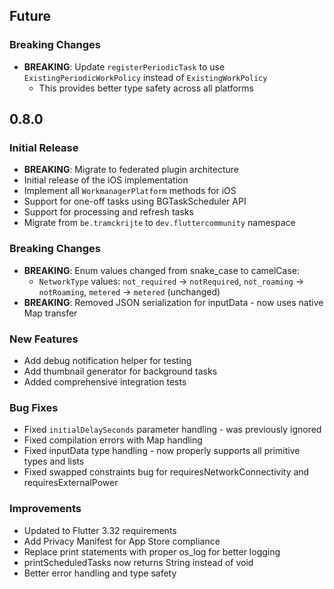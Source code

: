 ## Future

### Breaking Changes
* **BREAKING**: Update `registerPeriodicTask` to use `ExistingPeriodicWorkPolicy` instead of `ExistingWorkPolicy`
  * This provides better type safety across all platforms

## 0.8.0

### Initial Release
* **BREAKING**: Migrate to federated plugin architecture
* Initial release of the iOS implementation
* Implement all `WorkmanagerPlatform` methods for iOS
* Support for one-off tasks using BGTaskScheduler API
* Support for processing and refresh tasks
* Migrate from `be.tramckrijte` to `dev.fluttercommunity` namespace

### Breaking Changes
* **BREAKING**: Enum values changed from snake_case to camelCase:
  * `NetworkType` values: `not_required` → `notRequired`, `not_roaming` → `notRoaming`, `metered` → `metered` (unchanged)
* **BREAKING**: Removed JSON serialization for inputData - now uses native Map transfer

### New Features
* Add debug notification helper for testing
* Add thumbnail generator for background tasks
* Added comprehensive integration tests

### Bug Fixes
* Fixed `initialDelaySeconds` parameter handling - was previously ignored
* Fixed compilation errors with Map handling
* Fixed inputData type handling - now properly supports all primitive types and lists
* Fixed swapped constraints bug for requiresNetworkConnectivity and requiresExternalPower

### Improvements
* Updated to Flutter 3.32 requirements
* Add Privacy Manifest for App Store compliance
* Replace print statements with proper os_log for better logging
* printScheduledTasks now returns String instead of void
* Better error handling and type safety